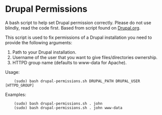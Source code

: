# Drupal Permissions

A bash script to help set Drupal permission correctly.  Please do not use blindly, read the code first.  Based from script found on [Drupal.org](https://drupal.org/node/244924).

This script is used to fix permissions of a Drupal installation you need to provide the following arguments:
  
1. Path to your Drupal installation.
2. Username of the user that you want to give files/directories ownership.
3. HTTPD group name (defaults to www-data for Apache).

Usage:
    
		(sudo) bash drupal-permissions.sh DRUPAL_PATH DRUPAL_USER [HTTPD_GROUP]

Examples: 

		(sudo) bash drupal-permissions.sh . john
		(sudo) bash drupal-permissions.sh . john www-data
